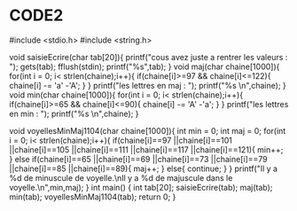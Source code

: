 # CODE2
#include <stdio.h>
#include <string.h>

void saisieEcrire(char tab[20]){
    printf("cous avez juste a rentrer les valeurs : ");
    gets(tab);
    fflush(stdin);
    printf("%s",tab);
}
void maj(char chaine[1000]){
    for(int i = 0; i< strlen(chaine);i++){
        if(chaine[i]>=97 && chaine[i]<=122){
            chaine[i] -= 'a' -'A';
        }
    }
    printf("les lettres en maj : ");
    printf("%s \n",chaine);
}
void min(char chaine[1000]){
    for(int i = 0; i< strlen(chaine);i++){
        if(chaine[i]>=65 && chaine[i]<=90){
            chaine[i] -= 'A' -'a';
        }
    }
    printf("les lettres en min : ");
    printf("%s \n",chaine);
}

void voyellesMinMaj1104(char chaine[1000]){
    int min = 0;
    int maj = 0;
    for(int i = 0; i< strlen(chaine);i++){
        if(chaine[i]==97 ||chaine[i]==101 ||chaine[i]==105 ||chaine[i]==111 ||chaine[i]==117 ||chaine[i]==121){
            min++;
        }
        else if(chaine[i]==65 ||chaine[i]==69 ||chaine[i]==73 ||chaine[i]==79 ||chaine[i]==85 ||chaine[i]==89){
            maj++;
        }
        else{
            continue;
        }
    }
    printf("Il y a %d de minuscule de voyelle.\nIl y a %d de majuscule dans le voyelle.\n",min,maj);
}
int main() {
    int tab[20];
    saisieEcrire(tab);
    maj(tab);
    min(tab);
    voyellesMinMaj1104(tab);
    return 0;
}